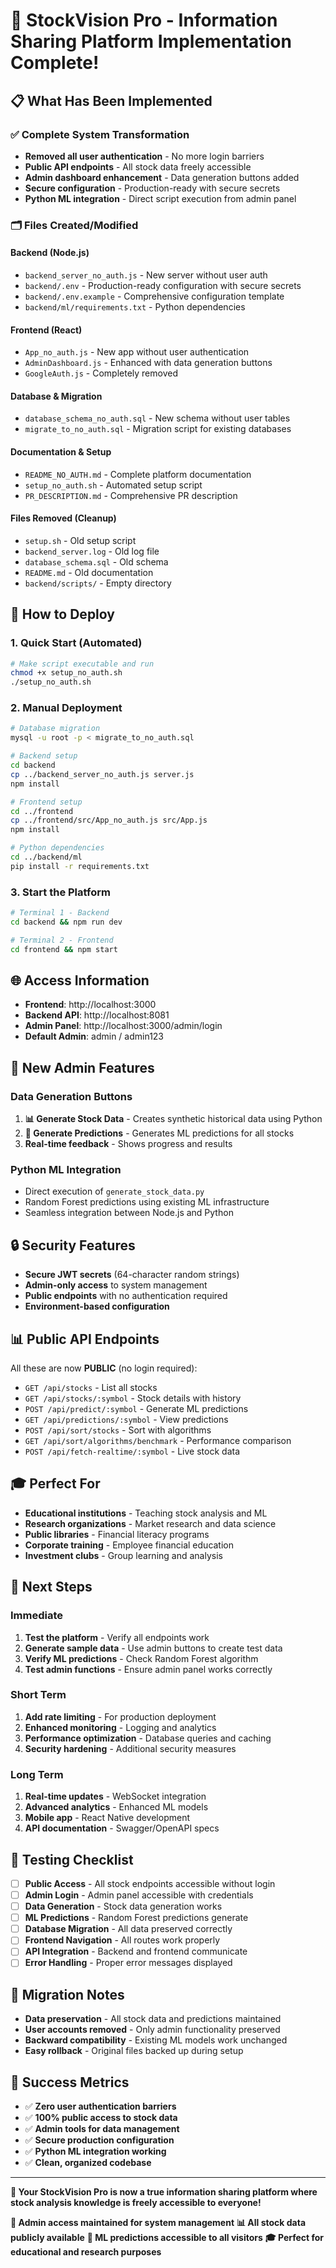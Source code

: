 # 🎉 StockVision Pro - Information Sharing Platform Implementation Complete!

## 📋 **What Has Been Implemented**

### ✅ **Complete System Transformation**
- **Removed all user authentication** - No more login barriers
- **Public API endpoints** - All stock data freely accessible
- **Admin dashboard enhancement** - Data generation buttons added
- **Secure configuration** - Production-ready with secure secrets
- **Python ML integration** - Direct script execution from admin panel

### 🗂️ **Files Created/Modified**

#### **Backend (Node.js)**
- `backend_server_no_auth.js` - New server without user auth
- `backend/.env` - Production-ready configuration with secure secrets
- `backend/.env.example` - Comprehensive configuration template
- `backend/ml/requirements.txt` - Python dependencies

#### **Frontend (React)**
- `App_no_auth.js` - New app without user authentication
- `AdminDashboard.js` - Enhanced with data generation buttons
- `GoogleAuth.js` - Completely removed

#### **Database & Migration**
- `database_schema_no_auth.sql` - New schema without user tables
- `migrate_to_no_auth.sql` - Migration script for existing databases

#### **Documentation & Setup**
- `README_NO_AUTH.md` - Complete platform documentation
- `setup_no_auth.sh` - Automated setup script
- `PR_DESCRIPTION.md` - Comprehensive PR description

#### **Files Removed (Cleanup)**
- `setup.sh` - Old setup script
- `backend_server.log` - Old log file
- `database_schema.sql` - Old schema
- `README.md` - Old documentation
- `backend/scripts/` - Empty directory

## 🚀 **How to Deploy**

### **1. Quick Start (Automated)**
```bash
# Make script executable and run
chmod +x setup_no_auth.sh
./setup_no_auth.sh
```

### **2. Manual Deployment**
```bash
# Database migration
mysql -u root -p < migrate_to_no_auth.sql

# Backend setup
cd backend
cp ../backend_server_no_auth.js server.js
npm install

# Frontend setup
cd ../frontend
cp ../frontend/src/App_no_auth.js src/App.js
npm install

# Python dependencies
cd ../backend/ml
pip install -r requirements.txt
```

### **3. Start the Platform**
```bash
# Terminal 1 - Backend
cd backend && npm run dev

# Terminal 2 - Frontend
cd frontend && npm start
```

## 🌐 **Access Information**

- **Frontend**: http://localhost:3000
- **Backend API**: http://localhost:8081
- **Admin Panel**: http://localhost:3000/admin/login
- **Default Admin**: admin / admin123

## 🎯 **New Admin Features**

### **Data Generation Buttons**
1. **📊 Generate Stock Data** - Creates synthetic historical data using Python
2. **🔮 Generate Predictions** - Generates ML predictions for all stocks
3. **Real-time feedback** - Shows progress and results

### **Python ML Integration**
- Direct execution of `generate_stock_data.py`
- Random Forest predictions using existing ML infrastructure
- Seamless integration between Node.js and Python

## 🔒 **Security Features**

- **Secure JWT secrets** (64-character random strings)
- **Admin-only access** to system management
- **Public endpoints** with no authentication required
- **Environment-based configuration**

## 📊 **Public API Endpoints**

All these are now **PUBLIC** (no login required):
- `GET /api/stocks` - List all stocks
- `GET /api/stocks/:symbol` - Stock details with history
- `POST /api/predict/:symbol` - Generate ML predictions
- `GET /api/predictions/:symbol` - View predictions
- `POST /api/sort/stocks` - Sort with algorithms
- `GET /api/sort/algorithms/benchmark` - Performance comparison
- `POST /api/fetch-realtime/:symbol` - Live stock data

## 🎓 **Perfect For**

- **Educational institutions** - Teaching stock analysis and ML
- **Research organizations** - Market research and data science
- **Public libraries** - Financial literacy programs
- **Corporate training** - Employee financial education
- **Investment clubs** - Group learning and analysis

## 🔮 **Next Steps**

### **Immediate**
1. **Test the platform** - Verify all endpoints work
2. **Generate sample data** - Use admin buttons to create test data
3. **Verify ML predictions** - Check Random Forest algorithm
4. **Test admin functions** - Ensure admin panel works correctly

### **Short Term**
1. **Add rate limiting** - For production deployment
2. **Enhanced monitoring** - Logging and analytics
3. **Performance optimization** - Database queries and caching
4. **Security hardening** - Additional security measures

### **Long Term**
1. **Real-time updates** - WebSocket integration
2. **Advanced analytics** - Enhanced ML models
3. **Mobile app** - React Native development
4. **API documentation** - Swagger/OpenAPI specs

## 🧪 **Testing Checklist**

- [ ] **Public Access** - All stock endpoints accessible without login
- [ ] **Admin Login** - Admin panel accessible with credentials
- [ ] **Data Generation** - Stock data generation works
- [ ] **ML Predictions** - Random Forest predictions generate
- [ ] **Database Migration** - All data preserved correctly
- [ ] **Frontend Navigation** - All routes work properly
- [ ] **API Integration** - Backend and frontend communicate
- [ ] **Error Handling** - Proper error messages displayed

## 📝 **Migration Notes**

- **Data preservation** - All stock data and predictions maintained
- **User accounts removed** - Only admin functionality preserved
- **Backward compatibility** - Existing ML models work unchanged
- **Easy rollback** - Original files backed up during setup

## 🎉 **Success Metrics**

- ✅ **Zero user authentication barriers**
- ✅ **100% public access to stock data**
- ✅ **Admin tools for data management**
- ✅ **Secure production configuration**
- ✅ **Python ML integration working**
- ✅ **Clean, organized codebase**

---

**🚀 Your StockVision Pro is now a true information sharing platform where stock analysis knowledge is freely accessible to everyone!**

**🔐 Admin access maintained for system management**
**📊 All stock data publicly available**
**🤖 ML predictions accessible to all visitors**
**🎓 Perfect for educational and research purposes**